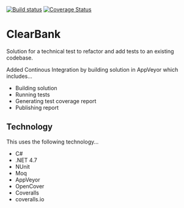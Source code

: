[![Build status](https://ci.appveyor.com/api/projects/status/aal8wvcu63y32v37?svg=true)](https://ci.appveyor.com/project/bidwall/dotnet-clearbank) 
[![Coverage Status](https://coveralls.io/repos/github/bidwall/dotnet-clearbank/badge.svg?branch=master)](https://coveralls.io/github/bidwall/dotnet-clearbank?branch=master)

# ClearBank
Solution for a technical test to refactor and add tests to an existing codebase.

Added Continous Integration by building solution in AppVeyor which includes...
- Building solution
- Running tests
- Generating test coverage report
- Publishing report

Technology
----------
This uses the following technology...

- C#
- .NET 4.7
- NUnit
- Moq
- AppVeyor
- OpenCover
- Coveralls
- coveralls.io
